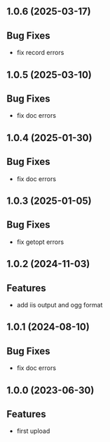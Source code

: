 ## 1.0.6 (2025-03-17)

## Bug Fixes

- fix record errors

## 1.0.5 (2025-03-10)

## Bug Fixes

- fix doc errors

## 1.0.4 (2025-01-30)

## Bug Fixes

- fix doc errors

## 1.0.3 (2025-01-05)

## Bug Fixes

- fix getopt errors

## 1.0.2 (2024-11-03)

## Features

- add iis output and ogg format

## 1.0.1 (2024-08-10)

## Bug Fixes

- fix doc errors

## 1.0.0 (2023-06-30)

## Features

- first upload